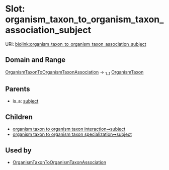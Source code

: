 
# Slot: organism_taxon_to_organism_taxon_association_subject




URI: [biolink:organism_taxon_to_organism_taxon_association_subject](https://w3id.org/biolink/vocab/organism_taxon_to_organism_taxon_association_subject)


## Domain and Range

[OrganismTaxonToOrganismTaxonAssociation](OrganismTaxonToOrganismTaxonAssociation.md) &#8594;  <sub>1..1</sub> [OrganismTaxon](OrganismTaxon.md)

## Parents

 *  is_a: [subject](subject.md)

## Children

 *  [organism taxon to organism taxon interaction➞subject](organism_taxon_to_organism_taxon_interaction_subject.md)
 *  [organism taxon to organism taxon specialization➞subject](organism_taxon_to_organism_taxon_specialization_subject.md)

## Used by

 * [OrganismTaxonToOrganismTaxonAssociation](OrganismTaxonToOrganismTaxonAssociation.md)
